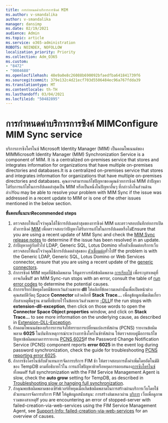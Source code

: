 ```yaml
---
title: การกําหนดค่าบริการการซิงค์ MIM
ms.author: v-smandalika
author: v-smandalika
manager: dansimp
ms.date: 02/19/2021
audience: Admin
ms.topic: article
ms.service: o365-administration
ROBOTS: NOINDEX, NOFOLLOW
localization_priority: Priority
ms.collection: Adm_O365
ms.custom:
- "8472"
- "9004688"
ms.openlocfilehash: 48e9a0e8c26088b690092bfaedfba641841739f6
ms.sourcegitcommit: 379e132c4d21ecf703d5506484ec96a767fdda39
ms.translationtype: MT
ms.contentlocale: th-TH
ms.lasthandoff: 03/04/2021
ms.locfileid: "50482895"
---
```

# <a name="configure-mim-sync-service"></a><span data-ttu-id="63ac5-102">การกําหนดค่าบริการการซิงค์ MIM</span><span class="sxs-lookup"><span data-stu-id="63ac5-102">Configure MIM Sync service</span></span>

<span data-ttu-id="63ac5-103">บริการการซิงโครไนซ์ Microsoft Identity Manager (MIM) เป็นคอมโพเนนต์ของ MIM</span><span class="sxs-lookup"><span data-stu-id="63ac5-103">Microsoft Identity Manager (MIM) Synchronization Service is a component of MIM.</span></span> <span data-ttu-id="63ac5-104">It is a centralized on-premises service that stores and integrates information for organizations that have multiple on-premises directories and databases.</span><span class="sxs-lookup"><span data-stu-id="63ac5-104">It is a centralized on-premises service that stores and integrates information for organizations that have multiple on-premises directories and databases.</span></span> <span data-ttu-id="63ac5-105">คุณอาจสามารถแก้ไขปัญหาของคุณด้วยการซิงค์ MIM ถ้าปัญหาได้รับการแก้ไขในการอัปเดตล่าสุดเป็น MIM หรือเป็นหนึ่งในปัญหาอื่นๆ ที่กล่าวถึงในส่วนด้านล่าง</span><span class="sxs-lookup"><span data-stu-id="63ac5-105">You may be able to resolve your problem with MIM Sync if the issue was addressed in a recent update to MIM or is one of the other issues mentioned in the below section.</span></span>

<span data-ttu-id="63ac5-106">**ขั้นตอนที่แนะนา**</span><span class="sxs-lookup"><span data-stu-id="63ac5-106">**Recommended steps**</span></span>

1. <span data-ttu-id="63ac5-107">ตรวจสอบให้แน่ใจว่าคุณได้ใช้การอัปเดตล่าสุดของการซิงค์ MIM และตรวจสอบบันทึกย่อการเปิดตัวการซิงค์ [MIM](https://docs.microsoft.com/microsoft-identity-manager/reference/version-history) เพื่อตรวจสอบว่าปัญหาได้รับการแก้ไขในการอัปเดตหรือไม่</span><span class="sxs-lookup"><span data-stu-id="63ac5-107">Ensure that you are using a recent update of MIM Sync and check the [MIM Sync release notes](https://docs.microsoft.com/microsoft-identity-manager/reference/version-history) to determine if the issue has been resolved in an update.</span></span>
2. <span data-ttu-id="63ac5-108">ถ้าปัญหาอยู่กับทั่วไป LDAP, Generic SQL, Lotus Domino หรือตัวเชื่อมต่อบริการเว็บ ตรวจสอบให้แน่ใจว่าคุณใช้การอัปเดตล่าสุดของ [ตัวเชื่อมต่อ](https://docs.microsoft.com/microsoft-identity-manager/reference/microsoft-identity-manager-2016-connector-version-history)ทั่วไป</span><span class="sxs-lookup"><span data-stu-id="63ac5-108">If the problem is with the Generic LDAP, Generic SQL, Lotus Domino or Web Services connector, ensure that you are using a recent update of the [generic connectors](https://docs.microsoft.com/microsoft-identity-manager/reference/microsoft-identity-manager-2016-connector-version-history).</span></span>
3. <span data-ttu-id="63ac5-109">ถ้าการซิงค์ MIM หยุดที่มีข้อผิดพลาด ให้ดูตารางรหัสข้อผิดพลาด [การเรียกใช้](https://docs.microsoft.com/microsoft-identity-manager/reference/maerrorcodes) เพื่อระบุสาเหตุที่อาจเกิดขึ้น</span><span class="sxs-lookup"><span data-stu-id="63ac5-109">If an MIM Sync-run stops with an error, consult the table of [run error codes](https://docs.microsoft.com/microsoft-identity-manager/reference/maerrorcodes) to determine the potential causes.</span></span>
4. <span data-ttu-id="63ac5-110">ถ้าการเรียกใช้หยุดโดยมีข้อยกเว้นส่วนขยาย **dll** ให้คลิกที่ข้อความเหล่านั้นเพื่อเปิดหน้าต่างคุณสมบัติวัตถุ Space **Connector** แล้วคลิกที่ **Stack Trace...** เพื่อดูข้อมูลเพิ่มเติมเกี่ยวกับสาเหตุพื้นฐาน ตามที่อธิบายไว้ในข้อยกเว้นส่วนขยาย [-DLL](https://social.technet.microsoft.com/wiki/contents/articles/7515.fim-troubleshooting-extension-dll-exception.aspx)</span><span class="sxs-lookup"><span data-stu-id="63ac5-110">If the run stops with **extension-dll-exception**, then click on those words to open the **Connector Space Object properties** window, and click on **Stack Trace...** to see more information on the underlying cause, as described in [Extension-DLL-Exception](https://social.technet.microsoft.com/wiki/contents/articles/7515.fim-troubleshooting-extension-dll-exception.aspx).</span></span>
5. <span data-ttu-id="63ac5-111">ถ้าคอมโพเนนต์ของบริการการแจ้งให้ทราบการเปลี่ยนแปลงรหัสผ่าน (PCNS) รายงานข้อผิดพลาด **6025** ในบันทึกเหตุการณ์ระหว่างการซิงโครไนซ์รหัสผ่าน ให้ตรวจสอบคู่มือการแก้ไขปัญหาข้อผิดพลาดการรายงาน [PCNS 6025](https://social.technet.microsoft.com/wiki/contents/articles/4159.pcns-troubleshooting-event-id-6025.aspx)</span><span class="sxs-lookup"><span data-stu-id="63ac5-111">If the Password Change Notification Service (PCNS) component reports **error 6025** in the event log during password synchronization, check the guide for troubleshooting [PCNS reporting error 6025](https://social.technet.microsoft.com/wiki/contents/articles/4159.pcns-troubleshooting-event-id-6025.aspx).</span></span>
6. <span data-ttu-id="63ac5-112">ถ้าการซิงโครไนซ์กับตัวแทนการจัดการบริการ FIM ช้า ให้ตรวจสอบการตั้งค่าเพิ่มโดยอัตโนมัติของ TempDB ตามที่อธิบายไว้ใน การแก้ไขปัญหาช้าหรือหยุดการตอบสนอง[การซิงโครไนซ์](https://social.technet.microsoft.com/wiki/contents/articles/14713.troubleshooting-fim-performance-slow-or-hanging-full-synchronization.aspx)ทั้งหมด</span><span class="sxs-lookup"><span data-stu-id="63ac5-112">If full synchronization with the FIM Service Management Agent is slow, check the **auto grow** setting for TempDB, as described in [Troubleshooting slow or hanging full synchronization](https://social.technet.microsoft.com/wiki/contents/articles/14713.troubleshooting-fim-performance-slow-or-hanging-full-synchronization.aspx).</span></span>
7. <span data-ttu-id="63ac5-113">ถ้าคุณพบข้อผิดพลาดของเซิร์ฟเวอร์ที่หยุดเมื่อเกิดข้อผิดพลาดในการสร้างผ่านบริการเว็บโดยใช้ตัวแทนการจัดการบริการ FIM ให้ดูข้อมูลสนับสนุน: การสร้างล้มเหลวผ่าน [บริการ](https://docs.microsoft.com/archive/blogs/iamsupport/support-info-fimma-failed-creation-via-web-services) เว็บเพื่อดูภาพรวมของสาเหตุ</span><span class="sxs-lookup"><span data-stu-id="63ac5-113">If you are encountering an error of stopped-server with failed-creation-via-web-services using the FIM Service Management Agent, see [Support-Info: failed-creation-via-web-services](https://docs.microsoft.com/archive/blogs/iamsupport/support-info-fimma-failed-creation-via-web-services) for an overview of causes.</span></span>

